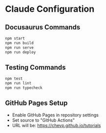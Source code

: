 # Claude Configuration

## Docusaurus Commands
```bash
npm start
npm run build
npm run serve
npm run deploy
```

## Testing Commands
```bash
npm test
npm run lint
npm run typecheck
```

## GitHub Pages Setup
- Enable GitHub Pages in repository settings
- Set source to "GitHub Actions"
- URL will be: https://chevp.github.io/tutorials